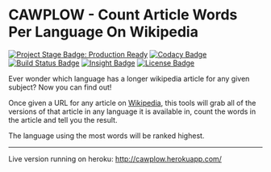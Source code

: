 # CAWPLOW - Count Article Words Per Language On Wikipedia

[![Project Stage Badge: Production Ready]][Project Stage Page]
[![Codacy Badge]][Codacy Page]
[![Build Status Badge]][Project Codeship Page]
[![Insight Badge]][Insight Page]
[![License Badge]][GPL3+]
<!-- [![Version Badge]][Releases Page]-->


Ever wonder which language has a longer wikipedia article for any given subject? Now you can find out!

Once given a URL for any article on [Wikipedia], this tools will grab all of the versions of that article in any language it is available in, count the words in the article and tell you the result.

The language using the most words will be ranked highest.

---

Live version running on heroku: http://cawplow.herokuapp.com/

[Wikipedia]: http://wikipedia.org/

[GPL3+]: LICENSE
[Releases Page]: /releases/

[Codacy Page]: https://www.codacy.com/public/potherca/count-article-words-per-language-on-wikipedia.git
[Insight Page]: https://insight.sensiolabs.com/projects/437db550-78dc-47e4-b132-2fbb3d833b81
[Project Codeship Page]: https://www.codeship.io/projects/34202
[Project Stage Page]: http://bl.ocks.org/potherca/raw/a2ae67caa3863a299ba0/

[Build Status Badge]: http://img.shields.io/codeship/c4342030-1820-0132-2de1-465b69949973.svg
[Codacy Badge]: http://img.shields.io/codacy/49e345aa5e5849259754672d238692d0.svg
[License Badge]: https://img.shields.io/badge/License-GPL3%2B-blue.svg
[Project Stage Badge: Production Ready]: http://img.shields.io/badge/Project%20Stage-Production%20Ready-brightgreen.svg
[Version Badge]: http://img.shields.io/github/tag/potherca/count-article-words-per-language-on-wikipedia.svg
[Insight Badge]: https://insight.sensiolabs.com/projects/437db550-78dc-47e4-b132-2fbb3d833b81/mini.png
